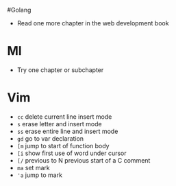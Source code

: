 #Golang
* Read one more chapter in the web development book
# Ml
* Try one chapter or subchapter
# Vim
* `cc` delete current line insert mode
* `s` erase letter and insert mode
* `ss` erase entire line and insert mode
* `gd` go to var declaration
* `[m` jump to start of function body
* `[i` show first use of word under cursor
* `[/` previous to N previous start of a C comment
* `ma` set mark
* `'a` jump to mark
